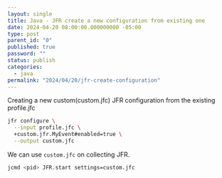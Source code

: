 ```yaml
---
layout: single
title: Java - JFR create a new configuration from existing one
date: 2024-04-20 08:00:00.000000000 -05:00
type: post
parent_id: "0"
published: true
password: ""
status: publish
categories:
  - java
permalink: "2024/04/20/jfr-create-configuration"
---
```


Creating a new custom(custom.jfc) JFR configuration from the existing profile.jfc

```bash
jfr configure \
  --input profile.jfc \
  +custom.jfr.MyEvent#enabled=true \
  --output custom.jfc
```

We can use `custom.jfc` on collecting JFR.

```bash
jcmd <pid> JFR.start settings=custom.jfc
```
